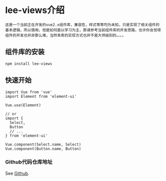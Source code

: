 # lee-views介绍
```
这是一个当前正在开发的vue2.x组件库，兼容性，样式等等均为未知，只是实现了相关组件的基本逻辑，所以慎用，但是如何是以学习为主，那请参考当前组件库的开发思路，也许你会觉得组件的开发也并非那么难，当然本库的实现方式也并不是大师级别的。。。。  

```

## 组件库的安装
```
npm install lee-views
```

## 快速开始
```
import Vue from 'vue'
import Element from 'element-ui'
 
Vue.use(Element)
 
// or
import {
  Select,
  Button
  // ...
} from 'element-ui'
 
Vue.component(Select.name, Select)
Vue.component(Button.name, Button)
```

### Github代码仓库地址
See [Github](https://github.com/Leexiaop/lee-views).
